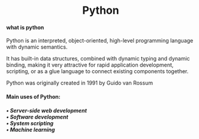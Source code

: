 <!DOCTYPE html>
<h1 align = "center">Python </h1>
<h4> what is python </h4>
<p>Python is an interpreted, object-oriented, high-level programming language with dynamic semantics.

It has built-in data structures, combined with dynamic typing and dynamic binding, making it very attractive for rapid application development, scripting, or as a glue language to connect existing components together.

Python was originally created in 1991 by Guido van Rossum </p>



<h4>Main uses of Python: <h4>

<h5>• Server-side web development <br>
• Software development <br>
• System scripting <br>
• Machine learning </h5>
